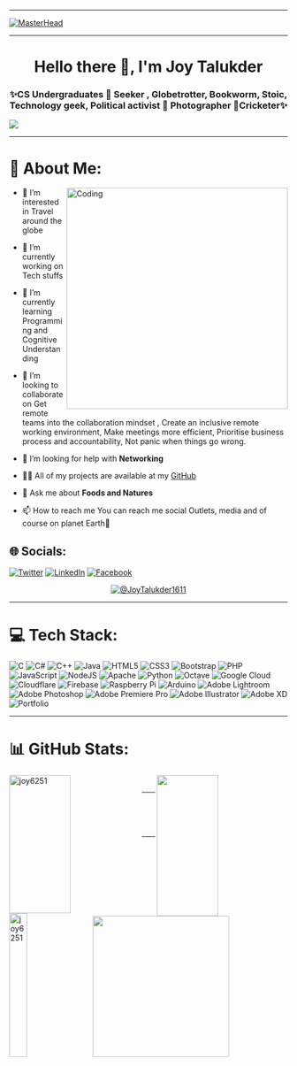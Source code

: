 <hr>

[![MasterHead](https://visme.co/blog/wp-content/uploads/2020/03/animation-software-header-wide.gif
)]()

<hr>

<h1 align="center"> Hello there 👋, I'm Joy Talukder</h1>
<h3 align="center">✨CS Undergraduates 🔹 Seeker , Globetrotter, Bookworm, Stoic, Technology geek, Political activist 🔹 Photographer 🔹Cricketer✨</h3>

[![](https://visitcount.itsvg.in/api?id=dhrubasaha08&icon=0&color=0)](https://visitcount.itsvg.in)

<hr>

# 💫 About Me:

<img align="right" alt="Coding" width="400" src="https://miro.medium.com/max/680/0*7Q3yvSIv_t0ioJ-Z.gif" />

- 👀 I’m interested in Travel around the globe

- 🔭 I’m currently working on Tech stuffs

- 🌱 I’m currently learning Programming and Cognitive Understanding

- 👯 I’m looking to collaborate on Get remote teams into the collaboration mindset ,
      Create an inclusive remote working environment, 
      Make meetings more efficient, 
      Prioritise business process and accountability, 
      Not panic when things go wrong.

- 🤔 I’m looking for help with **Networking**

- 👨‍💻 All of my projects are available at my [GitHub](https://github.com/joy6251/)

- 💬 Ask me about **Foods and Natures**

- 📫 How to reach me You can reach me social Outlets, media and of course on planet Earth👀

## 🌐 Socials:

[![Twitter](https://img.shields.io/badge/Twitter-%231DA1F2.svg?logo=Twitter&logoColor=white)](https://twitter.com/@JoyTalukder1611)
[![LinkedIn](https://img.shields.io/badge/LinkedIn-%230077B5.svg?logo=linkedin&logoColor=white)](https://linkedin.com/in/JoyTalukder)
[![Facebook](https://img.shields.io/badge/Facebook-%23E4405F.svg?logo=Facebook&logoColor=white)](https://facebook.com/JoyTalukder)

<p align="center">
    <a href="https://twitter.com/@JoyTalukder1611" target="blank">
        <img src="https://img.shields.io/twitter/follow/@JoyTalukder1611?logo=twitter&style=for-the-badge"
            alt="@JoyTalukder1611"/>
    </a>
</p>

<hr>

# 💻 Tech Stack:

![C](https://img.shields.io/badge/c-%2300599C.svg?style=for-the-badge&logo=c&logoColor=white)
![C#](https://img.shields.io/badge/c%23-%23239120.svg?style=for-the-badge&logo=c-sharp&logoColor=white)
![C++](https://img.shields.io/badge/c++-%2300599C.svg?style=for-the-badge&logo=c%2B%2B&logoColor=white)
![Java](https://img.shields.io/badge/java-%23ED8B00.svg?style=for-the-badge&logo=java&logoColor=white)
![HTML5](https://img.shields.io/badge/html5-%23E34F26.svg?style=for-the-badge&logo=html5&logoColor=white)
![CSS3](https://img.shields.io/badge/css3-%231572B6.svg?style=for-the-badge&logo=css3&logoColor=white)
![Bootstrap](https://img.shields.io/badge/bootstrap-%23563D7C.svg?style=for-the-badge&logo=bootstrap&logoColor=white)
![PHP](https://img.shields.io/badge/php-%23777BB4.svg?style=for-the-badge&logo=php&logoColor=white)
![JavaScript](https://img.shields.io/badge/javascript-%23323330.svg?style=for-the-badge&logo=javascript&logoColor=%23F7DF1E)
![NodeJS](https://img.shields.io/badge/node.js-6DA55F?style=for-the-badge&logo=node.js&logoColor=white)
![Apache](https://img.shields.io/badge/apache-%23D42029.svg?style=for-the-badge&logo=apache&logoColor=white)
![Python](https://img.shields.io/badge/python-3670A0?style=for-the-badge&logo=python&logoColor=ffdd54)
![Octave](https://img.shields.io/badge/OCTAVE-darkblue?style=for-the-badge&logo=octave&logoColor=fcd683)
![Google Cloud](https://img.shields.io/badge/Google%20Cloud-%234285F4.svg?style=for-the-badge&logo=google-cloud&logoColor=white)
![Cloudflare](https://img.shields.io/badge/Cloudflare-F38020?style=for-the-badge&logo=Cloudflare&logoColor=white)
![Firebase](https://img.shields.io/badge/firebase-%23039BE5.svg?style=for-the-badge&logo=firebase)
![Raspberry Pi](https://img.shields.io/badge/-RaspberryPi-C51A4A?style=for-the-badge&logo=Raspberry-Pi)
![Arduino](https://img.shields.io/badge/-Arduino-00979D?style=for-the-badge&logo=Arduino&logoColor=white)
![Adobe Lightroom](https://img.shields.io/badge/Adobe%20Lightroom-31A8FF.svg?style=for-the-badge&logo=Adobe%20Lightroom&logoColor=white)
![Adobe Photoshop](https://img.shields.io/badge/adobe%20Photoshop-%2331A8FF.svg?style=for-the-badge&logo=adobe%20Photoshop&logoColor=white)
![Adobe Premiere Pro](https://img.shields.io/badge/Adobe%20Premiere%20Pro-9999FF.svg?style=for-the-badge&logo=Adobe%20Premiere%20Pro&logoColor=white)
![Adobe Illustrator](https://img.shields.io/badge/Adobe%20Illustrator-9999FF.svg?style=for-the-badge&logo=Adobe%20Illustrator&logoColor=white)
![Adobe XD](https://img.shields.io/badge/Adobe%20XD-470137?style=for-the-badge&logo=Adobe%20XD&logoColor=#FF61F6)
![Portfolio](https://img.shields.io/badge/Portfolio-%23000000.svg?style=for-the-badge&logo=firefox&logoColor=#FF7139)

<hr>

# 📊 GitHub Stats:

<div>
    <img align="left"
        src="https://github-readme-streak-stats.herokuapp.com?user=joy6251&theme=dark&border_radius=10"
        alt="joy6251" height="250px" width="47%" />
    <img align="right"
        src="https://github-readme-stats.vercel.app/api?username=joy6251&show_icons=true&theme=dark&border_radus=10"
        height="255px" width="47%" />
</div>

</br>

<div>
    <img align="left"
        src="https://github-readme-stats.vercel.app/api/top-langs/?username=joy6251&theme=dark&langs_count=8&border_radus=10"
        alt="joy6251" height="260px" width="25%" />
    <img align="right"
        src="https://activity-graph.herokuapp.com/graph?username=joy6251&theme=dark&hide_border=true&area=true&border_radus=10"
        height="255px" width="70%" />
</div>

<hr>

<br />
<br />
<br />

<hr>

<!---
joy6251/joy6251 is a ✨ special ✨ repository because its `README.md` (this file) appears on your GitHub profile.
You can click the Preview link to take a look at your changes.
--->
